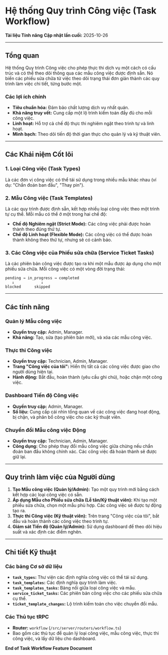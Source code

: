 # Hệ thống Quy trình Công việc (Task Workflow)

**Tài liệu Tính năng**
**Cập nhật lần cuối:** 2025-10-26

---

## Tổng quan

Hệ thống Quy trình Công việc cho phép thực thi dịch vụ một cách có cấu trúc và có thể theo dõi thông qua các mẫu công việc được định sẵn. Nó biến các phiếu sửa chữa từ việc theo dõi trạng thái đơn giản thành các quy trình làm việc chi tiết, từng bước một.

### Các lợi ích chính

*   **Tiêu chuẩn hóa:** Đảm bảo chất lượng dịch vụ nhất quán.
*   **Khả năng truy vết:** Cung cấp một lộ trình kiểm toán đầy đủ cho mỗi công việc.
*   **Linh hoạt:** Hỗ trợ cả chế độ thực thi nghiêm ngặt theo trình tự và linh hoạt.
*   **Minh bạch:** Theo dõi tiến độ thời gian thực cho quản lý và kỹ thuật viên.

---

## Các Khái niệm Cốt lõi

### 1. Loại Công việc (Task Types)

Là các đơn vị công việc có thể tái sử dụng trong nhiều mẫu khác nhau (ví dụ: "Chẩn đoán ban đầu", "Thay pin").

### 2. Mẫu Công việc (Task Templates)

Là các quy trình được định sẵn, kết hợp nhiều loại công việc theo một trình tự cụ thể. Mỗi mẫu có thể ở một trong hai chế độ:

*   **Chế độ Nghiêm ngặt (Strict Mode):** Các công việc phải được hoàn thành theo đúng thứ tự.
*   **Chế độ Linh hoạt (Flexible Mode):** Các công việc có thể được hoàn thành không theo thứ tự, nhưng sẽ có cảnh báo.

### 3. Các Công việc của Phiếu sửa chữa (Service Ticket Tasks)

Là các phiên bản công việc được tạo ra khi một mẫu được áp dụng cho một phiếu sửa chữa. Mỗi công việc có một vòng đời trạng thái:

```
pending → in_progress → completed
   ↓            ↓
blocked      skipped
```

---

## Các tính năng

### Quản lý Mẫu công việc

*   **Quyền truy cập:** Admin, Manager.
*   **Khả năng:** Tạo, sửa (tạo phiên bản mới), và xóa các mẫu công việc.

### Thực thi Công việc

*   **Quyền truy cập:** Technician, Admin, Manager.
*   **Trang "Công việc của tôi":** Hiển thị tất cả các công việc được giao cho người dùng hiện tại.
*   **Hành động:** Bắt đầu, hoàn thành (yêu cầu ghi chú), hoặc chặn một công việc.

### Dashboard Tiến độ Công việc

*   **Quyền truy cập:** Admin, Manager.
*   **Số liệu:** Cung cấp cái nhìn tổng quan về các công việc đang hoạt động, bị chặn, và phân bổ công việc cho các kỹ thuật viên.

### Chuyển đổi Mẫu công việc Động

*   **Quyền truy cập:** Technician, Admin, Manager.
*   **Công dụng:** Cho phép thay đổi mẫu công việc giữa chừng nếu chẩn đoán ban đầu không chính xác. Các công việc đã hoàn thành sẽ được giữ lại.

---

## Quy trình làm việc của Người dùng

1.  **Tạo Mẫu công việc (Quản lý/Admin):** Tạo một quy trình mới bằng cách kết hợp các loại công việc có sẵn.
2.  **Áp dụng Mẫu cho Phiếu sửa chữa (Lễ tân/Kỹ thuật viên):** Khi tạo một phiếu sửa chữa, chọn một mẫu phù hợp. Các công việc sẽ được tự động tạo ra.
3.  **Thực thi Công việc (Kỹ thuật viên):** Trên trang "Công việc của tôi", bắt đầu và hoàn thành các công việc theo trình tự.
4.  **Giám sát Tiến độ (Quản lý/Admin):** Sử dụng dashboard để theo dõi hiệu suất và xác định các điểm nghẽn.

---

## Chi tiết Kỹ thuật

### Các bảng Cơ sở dữ liệu

*   **`task_types`:** Thư viện các định nghĩa công việc có thể tái sử dụng.
*   **`task_templates`:** Các định nghĩa quy trình làm việc.
*   **`task_templates_tasks`:** Bảng nối giữa loại công việc và mẫu.
*   **`service_ticket_tasks`:** Các phiên bản công việc cho các phiếu sửa chữa cụ thể.
*   **`ticket_template_changes`:** Lộ trình kiểm toán cho việc chuyển đổi mẫu.

### Các Thủ tục tRPC

*   **Router:** `workflow` (`/src/server/routers/workflow.ts`)
*   Bao gồm các thủ tục để quản lý loại công việc, mẫu công việc, thực thi công việc, và lấy dữ liệu cho dashboard.

**End of Task Workflow Feature Document**